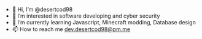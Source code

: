 - 👋 Hi, I’m @desertcod98
- 👀 I’m interested in software developing and cyber security
- 🌱 I’m currently learning Javascript, Minecraft modding, Database design
- 📫 How to reach me dev.desertcod98@pm.me

<!---
desertcod98/desertcod98 is a ✨ special ✨ repository because its `README.md` (this file) appears on your GitHub profile.
You can click the Preview link to take a look at your changes.
--->
